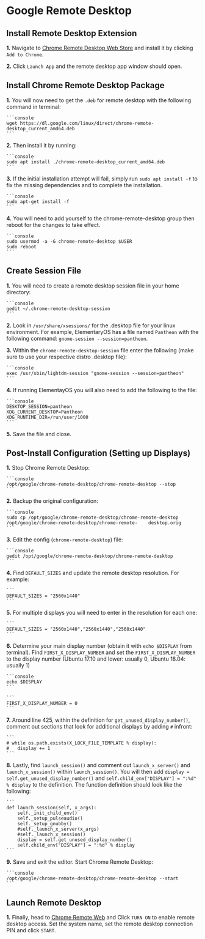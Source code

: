# Google Remote Desktop

## Install Remote Desktop Extension

__1.__ Navigate to <a href="https://chrome.google.com/webstore/detail/chrome-remote-desktop/gbchcmhmhahfdphkhkmpfmihenigjmpp" target="blank_">Chrome Remote Desktop Web Store</a> and install it by clicking `Add to Chrome`.

__2.__ Click `Launch App` and the remote desktop app window should open.

## Install Chrome Remote Desktop Package

__1.__ You will now need to get the `.deb` for remote desktop with the following command in terminal:

    ```console
    wget https://dl.google.com/linux/direct/chrome-remote-desktop_current_amd64.deb
    ```

__2.__ Then install it by running:

    ```console
    sudo apt install ./chrome-remote-desktop_current_amd64.deb
    ```

__3.__ If the initial installation attempt will fail, simply run `sudo apt install -f` to fix the missing dependencies and to complete the installation.

    ```console
    sudo apt-get install -f
    ```
    
__4.__ You will need to add yourself to the chrome-remote-desktop group then reboot for the changes to take effect.

    ```console
    sudo usermod -a -G chrome-remote-desktop $USER
    sudo reboot
    ```
## Create Session File

__1.__ You will need to create a remote desktop session file in your home directory:

    ```console
    gedit ~/.chrome-remote-desktop-session
    ```

__2.__ Look in `/usr/share/xsessions/` for the .desktop file for your linux environment. For example, ElementaryOS has a file named `Pantheon` with the following command: `gnome-session --session=pantheon`.

__3.__ Within the `chrome-remote-desktop-session` file enter the following (make sure to use your respective distro .desktop file):

    ```console
    exec /usr/sbin/lightdm-session "gnome-session --session=pantheon"
    ```

__4.__ If running ElementayOS you will also need to add the following to the file:

    ```console
    DESKTOP_SESSION=pantheon
    XDG_CURRENT_DESKTOP=Pantheon 
    XDG_RUNTIME_DIR=/run/user/1000
    ```

__5.__ Save the file and close.

## Post-Install Configuration (Setting up Displays)

__1.__ Stop Chrome Remote Desktop:

    ```console
    /opt/google/chrome-remote-desktop/chrome-remote-desktop --stop
    ```

__2.__ Backup the original configuration:

    ```console
    sudo cp /opt/google/chrome-remote-desktop/chrome-remote-desktop /opt/google/chrome-remote-desktop/chrome-remote-    desktop.orig
    ```

__3.__ Edit the config (`chrome-remote-desktop`) file:

    ```console
    gedit /opt/google/chrome-remote-desktop/chrome-remote-desktop
    ```
    
__4.__ Find `DEFAULT_SIZES` and update the remote desktop resolution. For example:
    
    ```
    DEFAULT_SIZES = "2560x1440"
    ```

__5.__ For multiple displays you will need to enter in the resolution for each one:

    ```
    DEFAULT_SIZES = "2560x1440","2560x1440","2560x1440"
    ```
    
__6.__ Determine your main display number (obtain it with `echo $DISPLAY` from terminal). Find `FIRST_X_DISPLAY_NUMBER` and set the `FIRST_X_DISPLAY_NUMBER` to the display number (Ubuntu 17.10 and lower: usually 0, Ubuntu 18.04: usually 1)
        
    ```console
    echo $DISPLAY
    ```

    ```
    FIRST_X_DISPLAY_NUMBER = 0
    ```
__7.__ Around line 425, within the definition for `get_unused_display_number()`, comment out sections that look for additional displays by adding `#` infront:

    ```
    # while os.path.exists(X_LOCK_FILE_TEMPLATE % display):
    #   display += 1
    ```
    
__8.__ Lastly, find `launch_session()` and comment out `launch_x_server()` and `launch_x_session()` within `launch_session()`. You will then add `display = self.get_unused_display_number()` and `self.child_env["DISPLAY"] = ":%d" % display` to the definition. The function definition should look like the following:
    
    ```
    def launch_session(self, x_args):
        self._init_child_env()
        self._setup_pulseaudio()
        self._setup_gnubby()
        #self._launch_x_server(x_args)
        #self._launch_x_session()
        display = self.get_unused_display_number()
        self.child_env["DISPLAY"] = ":%d" % display
    ```

__9.__ Save and exit the editor. Start Chrome Remote Desktop:

    ```console
    /opt/google/chrome-remote-desktop/chrome-remote-desktop --start
    ```

## Launch Remote Desktop

__1.__ Finally, head to <a href="https://remotedesktop.google.com/access/" target="_blank">Chrome Remote Web</a> and Click `TURN ON` to enable remote desktop access. Set the system name, set the remote desktop connection PIN and click `START`.

